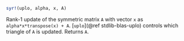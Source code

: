 ```julia
syr!(uplo, alpha, x, A)
```

Rank-1 update of the symmetric matrix `A` with vector `x` as `alpha*x*transpose(x) + A`. [`uplo`](@ref stdlib-blas-uplo) controls which triangle of `A` is updated. Returns `A`.
